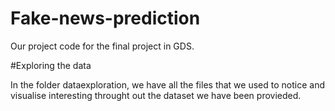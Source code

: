 # Fake-news-prediction
Our project code for the final project in GDS.

#Exploring the data

In the folder dataexploration, we have all the files that we used to notice and visualise interesting throught out the dataset we have been provieded.

